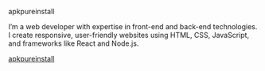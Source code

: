 apkpureinstall

I’m a web developer with expertise in front-end and back-end technologies. I create responsive, user-friendly websites using HTML, CSS, JavaScript, and frameworks like React and Node.js.

<a href="https://apkpureinstall.com/app/">apkpureinstall</a>

